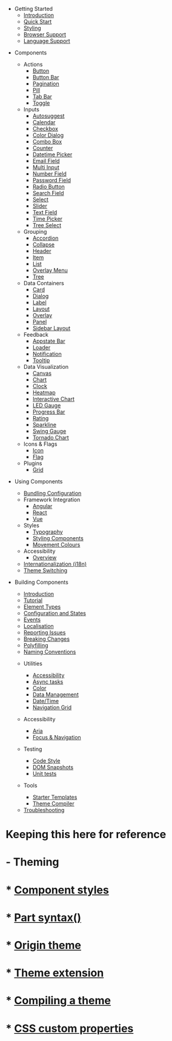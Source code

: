 <!-- 
type: nav
 -->

+ Getting Started
  * [Introduction](./)
  - [Quick Start](./quick-start)
  - [Styling](./start/styling)
  - [Browser Support](./start/browser-support)
  - [Language Support](./start/languages)

- Components
  + Actions
    - [Button](./elements/button)
    - [Button Bar](./elements/button-bar)
    - [Pagination](./elements/pagination)
    - [Pill](./elements/pill)
    - [Tab Bar](./elements/tab-bar)
    - [Toggle](./elements/toggle)
  + Inputs
    - [Autosuggest](./elements/autosuggest)
    - [Calendar](./elements/calendar)
    - [Checkbox](./elements/checkbox)
    - [Color Dialog](./elements/color-dialog)
    - [Combo Box](./elements/combo-box)
    - [Counter](./elements/counter)
    - [Datetime Picker](./elements/datetime-picker)
    - [Email Field](./elements/email-field)
    - [Multi Input](./elements/multi-input)
    - [Number Field](./elements/number-field)
    - [Password Field](./elements/password-field)
    - [Radio Button](./elements/radio-button)
    - [Search Field](./elements/search-field)
    - [Select](./elements/select)
    - [Slider](./elements/slider)
    - [Text Field](./elements/text-field)
    - [Time Picker](./elements/time-picker)
    - [Tree Select](./elements/tree-select)
  + Grouping
    - [Accordion](./elements/accordion)
    - [Collapse](./elements/collapse)
    - [Header](./elements/header)
    - [Item](./elements/item)
    - [List](./elements/list)
    - [Overlay Menu](./elements/overlay-menu)
    - [Tree](./elements/Tree)
  + Data Containers
    - [Card](./elements/card)
    - [Dialog](./elements/dialog)
    - [Label](./elements/label)
    - [Layout](./elements/layout)
    - [Overlay](./elements/overlay)
    - [Panel](./elements/panel)
    - [Sidebar Layout](./elements/sidebar-layout)
  + Feedback
    - [Appstate Bar](./elements/appstate-bar)
    - [Loader](./elements/loader)
    - [Notification](./elements/notification)
    - [Tooltip](./elements/tooltip)
  + Data Visualization
    - [Canvas](./elements/canvas)
    - [Chart](./elements/chart)
    - [Clock](./elements/clock)
    - [Heatmap](./elements/heatmap)
    - [Interactive Chart](./elements/interactive-chart)
    - [LED Gauge](./elements/led-gauge)
    - [Progress Bar](./elements/progress-bar)
    - [Rating](./elements/rating)
    - [Sparkline](./elements/sparkline)
    - [Swing Gauge](./elements/swing-gauge)
    - [Tornado Chart](./elements/tornado-chart)
  + Icons & Flags
    - [Icon](./elements/icon)
    - [Flag](./elements/flag)
  + Plugins
    - [Grid](./elements/grid)

- Using Components
  - [Bundling Configuration](./guides/bundling-configuration)
  + Framework Integration
    - [Angular](./tutorials/angular)
    - [React](./tutorials/react)
    - [Vue](./tutorials/vue)
  - Styles
    - [Typography](./styles/typography)
    - [Styling Components](./styles/styling-components)
    - [Movement Colours](./styles/movement-colors)
  - Accessibility
    - [Overview](./accessibility/overview)
  - [Internationalization (i18n)](./intl/internationalization)
  - [Theme Switching](./guides/theme-switching)
- Building Components
  * [Introduction](./creating-custom-elements)
  * [Tutorial](./tutorials/element)
  * [Element Types](./element-types)
  * [Configuration and States](./utils/configuration-and-states)
  * [Events](./events)
  * [Localisation](./localisation)
  * [Reporting Issues](./reporting-issues)
  * [Breaking Changes](./breaking-changes)
  * [Polyfilling](./polyfilling)
  * [Naming Conventions](./naming-conventions)

  - Utilities
    * [Accessibility](./utils/accessibility)
    * [Async tasks](./utils/async-tasks)
    * [Color](./utils/color)
    * [Data Management](./utils/data-management)
    * [Date/Time](./utils/date-time)
    * [Navigation Grid](./utils/navigation-grid)

  - Accessibility
    * [Aria](./aria)
    * [Focus & Navigation](./focus-and-navigation)

  - Testing
    * [Code Style](./testing/lint)
    * [DOM Snapshots](./testing/snapshot)
    * [Unit tests](./testing/unit)

  - Tools
    * [Starter Templates](./tools/starter-templates)
    * [Theme Compiler](./tools/theme-compiler)

  * [Troubleshooting](./troubleshooting)

# Keeping this here for reference
# - Theming
#   * [Component styles](./theming/styles)
#   * [Part syntax()](./theming/css-parts)
#   * [Origin theme](./theming/origin)
#   * [Theme extension](./theming/theme-extension)
#   * [Compiling a theme](./theimg/compilation)
#   * [CSS custom properties](./theming/css-vars)
